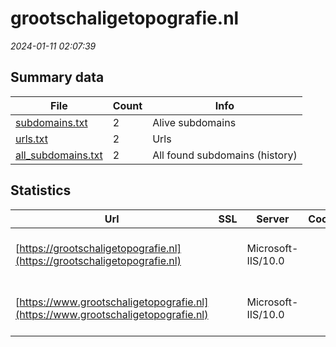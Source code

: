 # grootschaligetopografie.nl
*2024-01-11 02:07:39*
## Summary data
| File       | Count | Info |
|------------|-------|------|
|[subdomains.txt](/data/grootschaligetopografie.nl/subdomains.txt)|2|Alive subdomains|
|[urls.txt](/data/grootschaligetopografie.nl/urls.txt)|2|Urls|
|[all_subdomains.txt](/data/grootschaligetopografie.nl/all_subdomains.txt)|2|All found subdomains (history)|
## Statistics
| Url | SSL | Server | Cookie | HSTS | CSP | XFO | XXP | RP | Tech |Title |
|------------|-------|------|------|------|------|------|------|------|------|------|
|[https://grootschaligetopografie.nl](https://grootschaligetopografie.nl)| |Microsoft-IIS/10.0| |:white_check_mark: |:warning: | :white_check_mark: | :white_check_mark: | :white_check_mark: |HSTS IIS:10.0 Windows Server|Document Moved|
|[https://www.grootschaligetopografie.nl](https://www.grootschaligetopografie.nl)| |Microsoft-IIS/10.0| |:white_check_mark: |:warning: | :white_check_mark: | :white_check_mark: | :white_check_mark: |HSTS IIS:10.0 Windows Server|Document Moved|